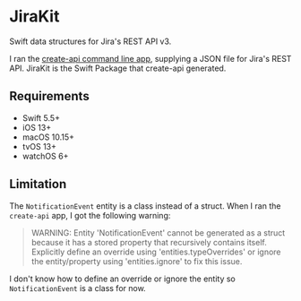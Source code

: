 # JiraKit

Swift data structures for Jira's REST API v3.

I ran the [create-api command line app](https://github.com/CreateAPI/CreateAPI), supplying a JSON file for Jira's REST API. JiraKit is the Swift Package that create-api generated.

## Requirements

* Swift 5.5+
* iOS 13+
* macOS 10.15+
* tvOS 13+
* watchOS 6+

## Limitation

The `NotificationEvent` entity is a class instead of a struct. When I ran the `create-api` app, I got the following warning:

> WARNING: Entity 'NotificationEvent' cannot be generated as a struct because it has a stored property that recursively contains itself. Explicitly define an override using 'entities.typeOverrides' or ignore the entity/property using 'entities.ignore' to fix this issue.

I don't know how to define an override or ignore the entity so `NotificationEvent` is a class for now.
